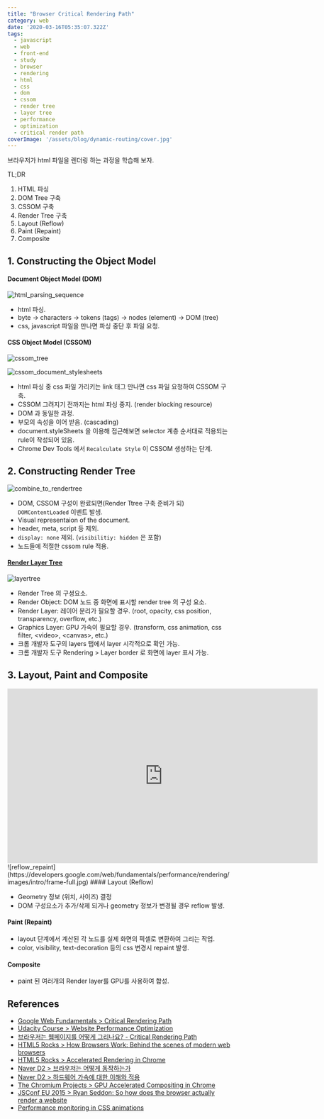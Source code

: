 ```yaml
---
title: "Browser Critical Rendering Path"
category: web
date: '2020-03-16T05:35:07.322Z'
tags:
  - javascript
  - web
  - front-end
  - study
  - browser
  - rendering
  - html
  - css
  - dom
  - cssom
  - render tree
  - layer tree
  - performance
  - optimization
  - critical render path
coverImage: '/assets/blog/dynamic-routing/cover.jpg'
---
```


브라우저가 html 파일을 렌더링 하는 과정을 학습해 보자.

TL;DR

1. HTML 파싱
2. DOM Tree 구축
3. CSSOM 구축
4. Render Tree 구축
5. Layout (Reflow)
6. Paint (Repaint)
7. Composite

## 1. Constructing the Object Model

#### Document Object Model (DOM)

![html_parsing_sequence]({{site.url}}{{site.baseurl}}/assets/images/critical_rendering_path/html_parsing_sequence.PNG)

- html 파싱.
- byte -> characters -> tokens (tags) -> nodes (element) -> DOM (tree)
- css, javascript 파일을 만나면 파싱 중단 후 파일 요청.


#### CSS Object Model (CSSOM)

![cssom_tree]({{site.url}}{{site.baseurl}}/assets/images/critical_rendering_path/cssom_tree.PNG)

![cssom_document_stylesheets]({{site.url}}{{site.baseurl}}/assets/images/critical_rendering_path/cssom_document_stylesheets.PNG)

- html 파싱 중 css 파일 가리키는 link 태그 만나면 css 파일 요청하여 CSSOM 구축.
- CSSOM 그려지기 전까지는 html 파싱 중지. (render blocking resource)
- DOM 과 동일한 과정.
- 부모의 속성을 이어 받음. (cascading)
- document.styleSheets 을 이용해 접근해보면 selector 계층 순서대로 적용되는 rule이 작성되어 있음.
- Chrome Dev Tools 에서 `Recalculate Style` 이 CSSOM 생성하는 단계.


## 2. Constructing Render Tree

![combine_to_rendertree]({{site.url}}{{site.baseurl}}/assets/images/critical_rendering_path/constructing_render_tree.PNG)

- DOM, CSSOM 구성이 완료되면(Render Ttree 구축 준비가 되) `DOMContentLoaded` 이벤트 발생.
- Visual representaion of the document.
- header, meta, script 등 제외.
- `display: none` 제외. (`visibilitiy: hidden` 은 포함)
- 노드들에 적절한 cssom rule 적용.


#### [Render Layer Tree](https://www.chromium.org/developers/design-documents/gpu-accelerated-compositing-in-chrome)

![layertree]({{site.url}}{{site.baseurl}}/assets/images/critical_rendering_path/domtree_layertree.PNG)

- Render Tree 의 구셩요소.
- Render Object: DOM 노드 중 화면에 표시할 render tree 의 구성 요소.  
- Render Layer: 레이어 분리가 필요할 경우. (root, opacity, css position, transparency, overflow, etc.)
- Graphics Layer: GPU 가속이 필요할 경우. (transform, css animation, css filter, \<video>, \<canvas>, etc.)
- 크롬 개발자 도구의 layers 탭에서 layer 시각적으로 확인 가능.
- 크롬 개발자 도구 Rendering > Layer border 로 화면에 layer 표시 가능. 

## 3. Layout, Paint and Composite

<iframe width="700" height="394" src="https://www.youtube.com/embed/ZTnIxIA5KGw" frameborder="0" allow="accelerometer; autoplay; clipboard-write; encrypted-media; gyroscope; picture-in-picture" allowfullscreen></iframe>
![reflow_repaint](https://developers.google.com/web/fundamentals/performance/rendering/images/intro/frame-full.jpg)
#### Layout (Reflow)

- Geometry 정보 (위치, 사이즈) 결정
- DOM 구성요소가 추가/삭제 되거나 geometry 정보가 변경될 경우 reflow 발생.

#### Paint (Repaint)

- layout 단계에서 계산된 각 노드를 실제 화면의 픽셀로 변환하여 그리는 작업.
- color, visibility, text-decoration 등의 css 변경시 repaint 발생.

#### Composite 

- paint 된 여러개의 Render layer를 GPU를 사용하여 합성.

## References
- [Google Web Fundamentals > Critical Rendering Path](https://developers.google.com/web/fundamentals/performance/critical-rendering-path)
- [Udacity Course > Website Performance Optimization](https://www.udacity.com/course/website-performance-optimization--ud884)
- [브라우저는 웹페이지를 어떻게 그리나요? - Critical Rendering Path](https://post.naver.com/viewer/postView.nhn?volumeNo=8431285&memberNo=34176766)
- [HTML5 Rocks > How Browsers Work: Behind the scenes of modern web browsers](https://www.html5rocks.com/en/tutorials/internals/howbrowserswork)
- [HTML5 Rocks > Accelerated Rendering in Chrome](https://www.html5rocks.com/ko/tutorials/speed/layers/)
- [Naver D2 > 브라우저는 어떻게 동작하는가](https://d2.naver.com/helloworld/59361)
- [Naver D2 > 하드웨어 가속에 대한 이해와 적용](https://d2.naver.com/helloworld/2061385)
- [The Chromium Projects > GPU Accelerated Compositing in Chrome](https://www.chromium.org/developers/design-documents/gpu-accelerated-compositing-in-chrome)
- [JSConf EU 2015 > Ryan Seddon:  So how does the browser actually render a website](https://www.youtube.com/watch?v=SmE4OwHztCc&feature=emb_title)
- [Performance monitoring in CSS animations](https://medium.com/chegg/performance-monitoring-in-css-animations-f11a21d0054f)
